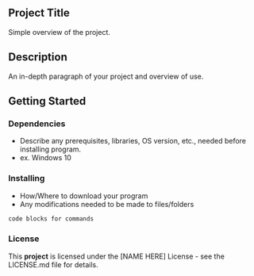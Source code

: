## Project Title
Simple overview of the project.

## Description
An in-depth paragraph of your project and overview of use.

## Getting Started
### Dependencies
- Describe any prerequisites, libraries, OS version, etc., needed before installing program.
- ex. Windows 10

### Installing
- How/Where to download your program
- Any modifications needed to be made to files/folders
```sh
code blocks for commands
```

### License
This **project** is licensed under the [NAME HERE] License - see the LICENSE.md file for details.

